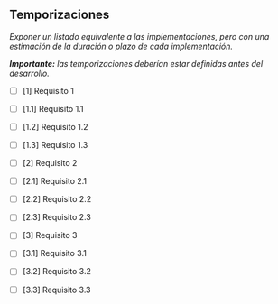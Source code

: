 ## Temporizaciones

*Exponer un listado equivalente a las implementaciones, pero con una estimación de la duración o plazo de cada implementación.*

***Importante:** las temporizaciones deberían estar definidas antes del desarrollo.*

- [ ] [1] Requisito 1
- [ ] [1.1] Requisito 1.1
- [ ] [1.2] Requisito 1.2
- [ ] [1.3] Requisito 1.3
- [ ] [2] Requisito 2
- [ ] [2.1] Requisito 2.1
- [ ] [2.2] Requisito 2.2
- [ ] [2.3] Requisito 2.3
- [ ] [3] Requisito 3
- [ ] [3.1] Requisito 3.1
- [ ] [3.2] Requisito 3.2
- [ ] [3.3] Requisito 3.3


